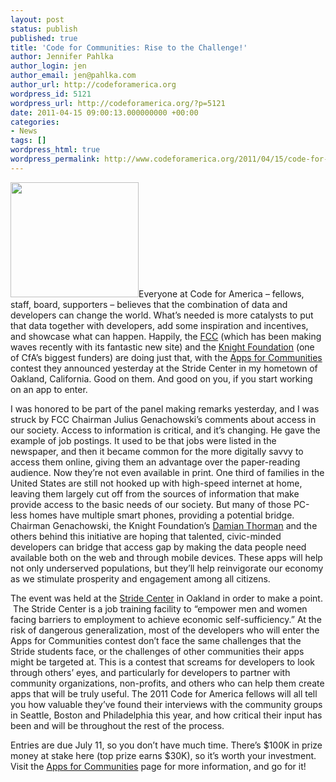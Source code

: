 ```yaml
---
layout: post
status: publish
published: true
title: 'Code for Communities: Rise to the Challenge!'
author: Jennifer Pahlka
author_login: jen
author_email: jen@pahlka.com
author_url: http://codeforamerica.org
wordpress_id: 5121
wordpress_url: http://codeforamerica.org/?p=5121
date: 2011-04-15 09:00:13.000000000 +00:00
categories:
- News
tags: []
wordpress_html: true
wordpress_permalink: http://www.codeforamerica.org/2011/04/15/code-for-communities-rise-to-the-challenge/
---
```


<p><a href="http://appsforcommunities.com"><img alt="" class="alignright size-full wp-image-5117" height="184" src="http://codeforamerica.org/wp-content/uploads/2011/04/apps4communities.png" title="apps4communities" width="205"/></a>Everyone at Code for America – fellows, staff, board, supporters – believes that the combination of data and developers can change the world. What’s needed is more catalysts to put that data together with developers, add some inspiration and incentives, and showcase what can happen. Happily, the <a href="http://beta.fcc.gov/">FCC</a> (which has been making waves recently with its fantastic new site) and the <a href="http://www.knightfoundation.org/">Knight Foundation</a> (one of CfA’s biggest funders) are doing just that, with the <a href="http://appsforcommunities.challenge.gov/">Apps for Communities</a> contest they announced yesterday at the Stride Center in my hometown of Oakland, California. Good on them. And good on you, if you start working on an app to enter.</p>
<p>I was honored to be part of the panel making remarks yesterday, and I was struck by FCC Chairman Julius Genachowski’s comments about access in our society. Access to information is critical, and it’s changing. He gave the example of job postings. It used to be that jobs were listed in the newspaper, and then it became common for the more digitally savvy to access them online, giving them an advantage over the paper-reading audience. Now they’re not even available in print. One third of families in the United States are still not hooked up with high-speed internet at home, leaving them largely cut off from the sources of information that make provide access to the basic needs of our society. But many of those PC-less homes have multiple smart phones, providing a potential bridge. Chairman Genachowski, the Knight Foundation’s <a href="http://www.knightfoundation.org/about_knight/staff/detail.dot?id=7214&amp;pageTitle=+Damian++Thorman+J.D.&amp;crumbTitle=+Damian++Thorman+J.D.">Damian Thorman</a> and the others behind this initiative are hoping that talented, civic-minded developers can bridge that access gap by making the data people need available both on the web and through mobile devices. These apps will help not only underserved populations, but they’ll help reinvigorate our economy as we stimulate prosperity and engagement among all citizens.</p>
<p>The event was held at the <a href="http://stridecenter.org/">Stride Center</a> in Oakland in order to make a point.  The Stride Center is a job training facility to “empower men and women facing barriers to employment to achieve economic self-sufficiency.” At the risk of dangerous generalization, most of the developers who will enter the Apps for Communities contest don’t face the same challenges that the Stride students face, or the challenges of other communities their apps might be targeted at. This is a contest that screams for developers to look through others’ eyes, and particularly for developers to partner with community organizations, non-profits, and others who can help them create apps that will be truly useful. The 2011 Code for America fellows will all tell you how valuable they’ve found their interviews with the community groups in Seattle, Boston and Philadelphia this year, and how critical their input has been and will be throughout the rest of the process.</p>
<p>Entries are due July 11, so you don’t have much time. There’s $100K in prize money at stake here (top prize earns $30K), so it’s worth your investment. Visit the <a href="http://appsforcommunities.challenge.gov/">Apps for Communities</a> page for more information, and go for it!</p>
